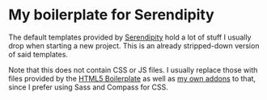 # My boilerplate for Serendipity

The default templates provided by [Serendipity](http://s9y.org) hold a lot of stuff I usually drop when starting a new project. This is an already stripped-down version of said templates.

Note that this does not contain CSS or JS files. I usually replace those with files provided by the [HTML5 Boilerplate](https://github.com/h5bp/html5-boilerplate) as well as [my own addons](https://github.com/yellowled/yl-h5bp-addons) to that, since I prefer using Sass and Compass for CSS.
